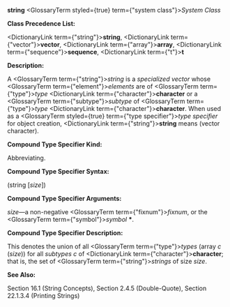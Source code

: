 **string** <GlossaryTerm styled={true} term={"system class"}><i>System Class</i></GlossaryTerm> 



**Class Precedence List:** 



<DictionaryLink  term={"string"}><b>string</b></DictionaryLink>, <DictionaryLink  term={"vector"}><b>vector</b></DictionaryLink>, <DictionaryLink  term={"array"}><b>array</b></DictionaryLink>, <DictionaryLink  term={"sequence"}><b>sequence</b></DictionaryLink>, <DictionaryLink  term={"t"}><b>t</b></DictionaryLink> 



**Description:** 



A <GlossaryTerm  term={"string"}><i>string</i></GlossaryTerm> is a *specialized vector* whose <GlossaryTerm  term={"element"}><i>elements</i></GlossaryTerm> are of <GlossaryTerm  term={"type"}><i>type</i></GlossaryTerm> <DictionaryLink  term={"character"}><b>character</b></DictionaryLink> or a <GlossaryTerm  term={"subtype"}><i>subtype</i></GlossaryTerm> of <GlossaryTerm  term={"type"}><i>type</i></GlossaryTerm> <DictionaryLink  term={"character"}><b>character</b></DictionaryLink>. When used as a <GlossaryTerm styled={true} term={"type specifier"}><i>type specifier</i></GlossaryTerm> for object creation, <DictionaryLink  term={"string"}><b>string</b></DictionaryLink> means (vector character). 



**Compound Type Specifier Kind:** 



Abbreviating. 



**Compound Type Specifier Syntax:** 



(string [*size*]) 



**Compound Type Specifier Arguments:** 



*size*—a non-negative <GlossaryTerm  term={"fixnum"}><i>fixnum</i></GlossaryTerm>, or the <GlossaryTerm  term={"symbol"}><i>symbol</i></GlossaryTerm> **\***. 



**Compound Type Specifier Description:** 



This denotes the union of all <GlossaryTerm  term={"type"}><i>types</i></GlossaryTerm> (array *c* (*size*)) for all *subtypes c* of <DictionaryLink  term={"character"}><b>character</b></DictionaryLink>; that is, the set of <GlossaryTerm  term={"string"}><i>strings</i></GlossaryTerm> of size *size*. 



**See Also:** 



Section 16.1 (String Concepts), Section 2.4.5 (Double-Quote), Section 22.1.3.4 (Printing Strings) 